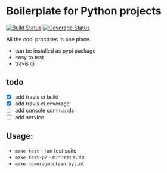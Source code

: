 Boilerplate for Python projects
===============================

[![Build Status](https://travis-ci.org/dmitryhd/boilerplate_python_package.svg?branch=master)](https://travis-ci.org/dmitryhd/boilerplate_python_package)
[![Coverage Status](https://coveralls.io/repos/github/dmitryhd/boilerplate_python_package/badge.svg?branch=master)](https://coveralls.io/github/dmitryhd/boilerplate_python_package?branch=master)



All the cool practices in one place.

- can be installed as pypi package
- easy to test
- travis ci

todo
----
- [X] add travis ci build
- [X] add travis ci coverage
- [ ] add console commands
- [ ] add service

Usage:
------

- `make test` - run test suite
- `make test-p2` - run test suite
- `make coverage|clean|pylint`